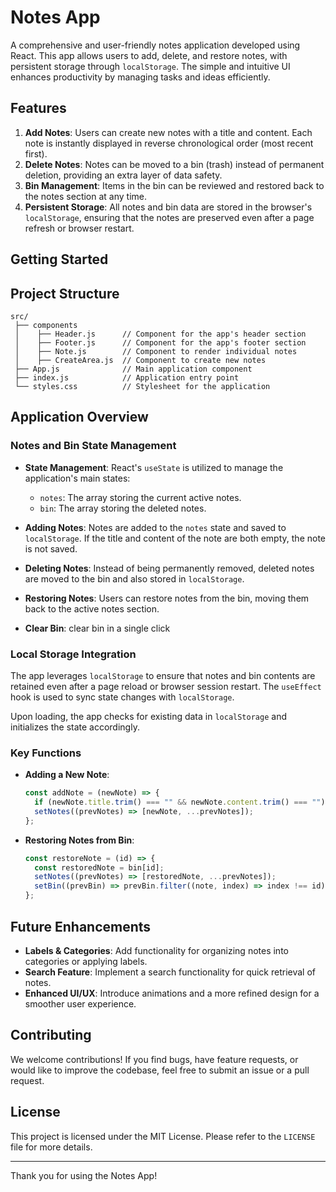# Notes App

A comprehensive and user-friendly notes application developed using React. This app allows users to add, delete, and restore notes, with persistent storage through `localStorage`. The simple and intuitive UI enhances productivity by managing tasks and ideas efficiently.

## Features

1. **Add Notes**: Users can create new notes with a title and content. Each note is instantly displayed in reverse chronological order (most recent first).
2. **Delete Notes**: Notes can be moved to a bin (trash) instead of permanent deletion, providing an extra layer of data safety.
3. **Bin Management**: Items in the bin can be reviewed and restored back to the notes section at any time.
4. **Persistent Storage**: All notes and bin data are stored in the browser's `localStorage`, ensuring that the notes are preserved even after a page refresh or browser restart.

## Getting Started

## Project Structure

```plaintext
src/
 ├── components
 │    ├── Header.js      // Component for the app's header section
 │    ├── Footer.js      // Component for the app's footer section
 │    ├── Note.js        // Component to render individual notes
 │    ├── CreateArea.js  // Component to create new notes
 ├── App.js              // Main application component
 ├── index.js            // Application entry point
 └── styles.css          // Stylesheet for the application
```

## Application Overview

### Notes and Bin State Management

- **State Management**: React's `useState` is utilized to manage the application's main states:
  - `notes`: The array storing the current active notes.
  - `bin`: The array storing the deleted notes.
    
- **Adding Notes**: Notes are added to the `notes` state and saved to `localStorage`. If the title and content of the note are both empty, the note is not saved.
  
- **Deleting Notes**: Instead of being permanently removed, deleted notes are moved to the bin and also stored in `localStorage`.

- **Restoring Notes**: Users can restore notes from the bin, moving them back to the active notes section.

- **Clear Bin**: clear bin in a single click

### Local Storage Integration

The app leverages `localStorage` to ensure that notes and bin contents are retained even after a page reload or browser session restart. The `useEffect` hook is used to sync state changes with `localStorage`.

Upon loading, the app checks for existing data in `localStorage` and initializes the state accordingly.

### Key Functions

- **Adding a New Note**:
  ```js
  const addNote = (newNote) => {
    if (newNote.title.trim() === "" && newNote.content.trim() === "") return;
    setNotes((prevNotes) => [newNote, ...prevNotes]);
  };
  ```

- **Restoring Notes from Bin**:
  ```js
  const restoreNote = (id) => {
    const restoredNote = bin[id];
    setNotes((prevNotes) => [restoredNote, ...prevNotes]);
    setBin((prevBin) => prevBin.filter((note, index) => index !== id));
  };
  ```

## Future Enhancements

- **Labels & Categories**: Add functionality for organizing notes into categories or applying labels.
- **Search Feature**: Implement a search functionality for quick retrieval of notes.
- **Enhanced UI/UX**: Introduce animations and a more refined design for a smoother user experience.

## Contributing

We welcome contributions! If you find bugs, have feature requests, or would like to improve the codebase, feel free to submit an issue or a pull request.

## License

This project is licensed under the MIT License. Please refer to the `LICENSE` file for more details.

---

Thank you for using the Notes App!
